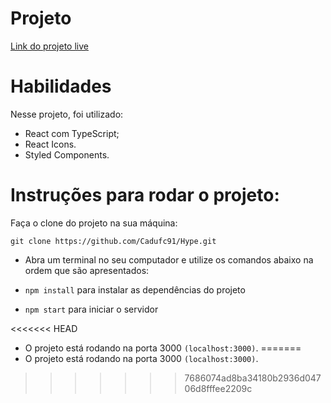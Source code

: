 # Projeto
[Link do projeto live](https://hype-cadufc91.vercel.app/)

# Habilidades
Nesse projeto, foi utilizado:

- React com TypeScript;
- React Icons.
- Styled Components.

# Instruções para rodar o projeto:
Faça o clone do projeto na sua máquina:

 `git clone https://github.com/Cadufc91/Hype.git`

- Abra um terminal no seu computador e utilize os comandos abaixo na ordem que são apresentados:

- `npm install` para instalar as dependências do projeto

- `npm start` para iniciar o servidor

<<<<<<< HEAD
- O projeto está rodando na porta 3000 `(localhost:3000)`.
=======
- O projeto está rodando na porta 3000 `(localhost:3000)`.
>>>>>>> 7686074ad8ba34180b2936d04706d8fffee2209c
